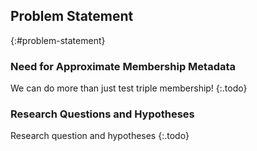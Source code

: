 ## Problem Statement
{:#problem-statement}

### Need for Approximate Membership Metadata

We can do more than just test triple membership!
{:.todo}

### Research Questions and Hypotheses

Research question and hypotheses
{:.todo}